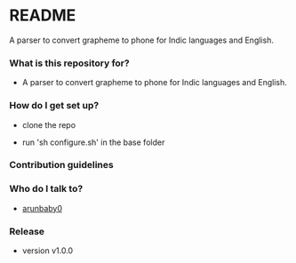 # README #

A parser to convert grapheme to phone for Indic languages and English.
	
### What is this repository for? ###

* 	A parser to convert grapheme to phone for Indic languages and English.

### How do I get set up? ###

* clone the repo

* run 'sh configure.sh' in the base folder

### Contribution guidelines ###

### Who do I talk to? ###

* [arunbaby0](https://github.com/arunbaby0)

### Release ###
* version v1.0.0